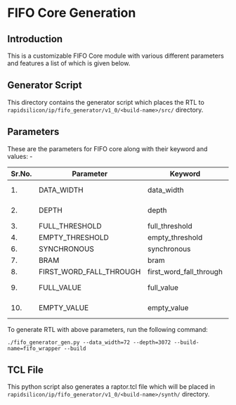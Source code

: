 # FIFO Core Generation 
## Introduction

This is a customizable FIFO Core module with various different parameters and features a list of which is given below.

## Generator Script
This directory contains the generator script which places the RTL to `rapidsilicon/ip/fifo_generator/v1_0/<build-name>/src/` directory.

## Parameters
These are the parameters for FIFO core along with their keyword and values: -

| Sr.No. |      Parameter             |       Keyword              |    Value      |
|--------|----------------------------|----------------------------|---------------|
|   1.   |   DATA_WIDTH               |     data_width             |    1 - 128   |
|   2.   |   DEPTH               |     depth             |    2 - 32768   |
|   3.   |   FULL_THRESHOLD           |     full_threshold     |    0 / 1     |
|   4.   |   EMPTY_THRESHOLD        |     empty_threshold        |    0 / 1     |
|   6.   |   SYNCHRONOUS             |     synchronous           |    0 / 1     |
|   7.  |   BRAM                    |   bram                |   0 / 1   |
|   8.  |   FIRST_WORD_FALL_THROUGH |   first_word_fall_through   |   0 / 1   |
|   9.   |   FULL_VALUE           |     full_value     |    1 - 4094     |
|   10.   |   EMPTY_VALUE        |     empty_value        |    0 - 4094     |



To generate RTL with above parameters, run the following command:
```
./fifo_generator_gen.py --data_width=72 --depth=3072 --build-name=fifo_wrapper --build
```

## TCL File

This python script also generates a raptor.tcl file which will be placed in `rapidsilicon/ip/fifo_generator/v1_0/<build-name>/synth/` directory.
